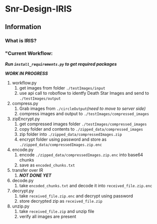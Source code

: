 # Snr-Design-IRIS

## Information

### What is IRIS?

### "Current Workflow:

***Run `install_requirements.py` to get required packages***

***WORK IN PROGRESS***

1. workflow.py
    1. get images from folder `./testImages/input`
    2. use api call to roboflow to identfy Death Star Images and send to `./testImages/output`
2. compress.py
    1. Grab images from `./circleOutput`*(need to move to server side)*
    2. compress images and output to `./testImages/compressed_images`
3. zipEncrypt.py
    1. get compressed images folder `./testImages/compressed_images`
    2. copy folder and contents to `./zipped_data/compressed_images`
    3. zip folder into `./zipped_data/compressedImages.zip`
    4. encrypt folder using password and store as `./zipped_data/compressedImages.zip.enc`
4. encode.py
    1. encode `./zipped_data/compressedImages.zip.enc` into base64 chunks
    2. save as `encoded_chunks.txt`
5. transfer over IR
    1. ***NOT DONE YET***
6. decode.py
    1. take `encoded_chunks.txt` and decode it into `received_file.zip.enc`
7. decrypt.py
    1. take `received_file.zip.enc` and decrypt using password
    2. store decrypted zip as `received_file.zip`
8. unzip.py
    1. take `received_file.zip` and unzip file
    2. verify all images are present
